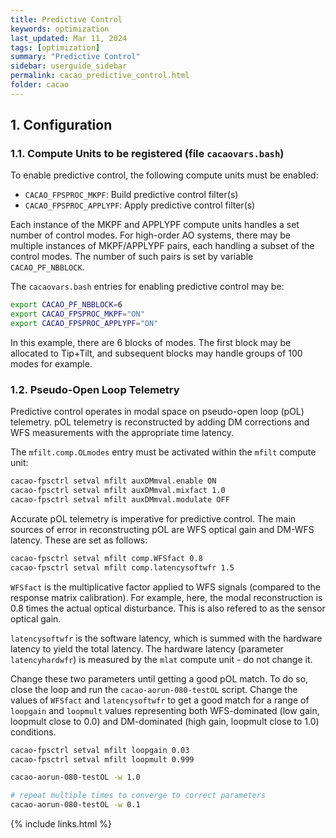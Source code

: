 ```yaml
---
title: Predictive Control
keywords: optimization
last_updated: Mar 11, 2024
tags: [optimization]
summary: "Predictive Control"
sidebar: userguide_sidebar
permalink: cacao_predictive_control.html
folder: cacao
---
```



## 1. Configuration

### 1.1. Compute Units to be registered (file `cacaovars.bash`)

To enable predictive control, the following compute units must be enabled:
- `CACAO_FPSPROC_MKPF`: Build predictive control filter(s)
- `CACAO_FPSPROC_APPLYPF`: Apply predictive control filter(s)

Each instance of the MKPF and APPLYPF compute units handles a set number of control modes. For high-order AO systems, there may be multiple instances of MKPF/APPLYPF pairs, each handling a subset of the control modes. The number of such pairs is set by variable `CACAO_PF_NBBLOCK`.

The `cacaovars.bash` entries for enabling predictive control may be:
~~~bash
export CACAO_PF_NBBLOCK=6
export CACAO_FPSPROC_MKPF="ON"
export CACAO_FPSPROC_APPLYPF="ON"
~~~

In this example, there are 6 blocks of modes. The first block may be allocated to Tip+Tilt, and subsequent blocks may handle groups of 100 modes for example.

### 1.2. Pseudo-Open Loop Telemetry

Predictive control operates in modal space on pseudo-open loop (pOL) telemetry. pOL telemetry is reconstructed by adding DM corrections and WFS measurements with the appropriate time latency. 

The `mfilt.comp.OLmodes` entry must be activated within the `mfilt` compute unit:

~~~bash
cacao-fpsctrl setval mfilt auxDMmval.enable ON
cacao-fpsctrl setval mfilt auxDMmval.mixfact 1.0
cacao-fpsctrl setval mfilt auxDMmval.modulate OFF
~~~

Accurate pOL telemetry is imperative for predictive control. The main sources of error in reconstructing pOL are WFS optical gain and DM-WFS latency. These are set as follows:
~~~bash
cacao-fpsctrl setval mfilt comp.WFSfact 0.8
cacao-fpsctrl setval mfilt comp.latencysoftwfr 1.5
~~~

`WFSfact` is the multiplicative factor applied to WFS signals (compared to the response matrix calibration). For example, here, the modal reconstruction is 0.8 times the actual optical disturbance. This is also refered to as the sensor optical gain.

`latencysoftwfr` is the software latency, which is summed with the hardware latency to yield the total latency. The hardware latency (parameter `latencyhardwfr`) is measured by the `mlat` compute unit - do not change it.

Change these two parameters until getting a good pOL match. To do so, close the loop and run the `cacao-aorun-080-testOL` script. Change the values of `WFSfact` and `latencysoftwfr` to get a good match for a range of `loopgain` and `loopmult` values representing both WFS-dominated (low gain, loopmult close to 0.0) and DM-dominated (high gain, loopmult close to 1.0) conditions.

~~~bash
cacao-fpsctrl setval mfilt loopgain 0.03
cacao-fpsctrl setval mfilt loopmult 0.999

cacao-aorun-080-testOL -w 1.0

# repeat multiple times to converge to correct parameters
cacao-aorun-080-testOL -w 0.1
~~~






{% include links.html %}

